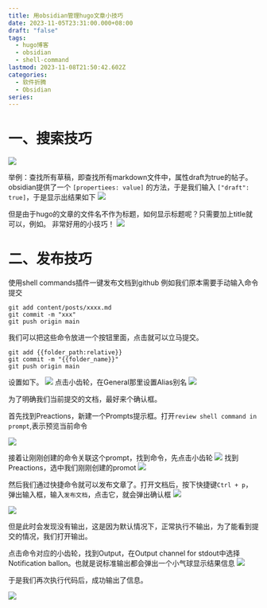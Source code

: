 ```yaml
---
title: 用obsidian管理hugo文章小技巧
date: 2023-11-05T23:31:00.000+08:00
draft: "false"
tags:
  - hugo博客
  - obsidian
  - shell-command
lastmod: 2023-11-08T21:50:42.602Z
categories:
  - 软件折腾
  - Obsidian
series:
---
```


# 一、搜索技巧
![](Pasted%20image%2020231109053716.png)

举例：查找所有草稿，即查找所有markdown文件中，属性draft为true的帖子。obsidian提供了一个 `[propertiees: value]` 的方法，于是我们输入 `["draft": true]`，于是显示出结果如下
![](Pasted%20image%2020231109053543.png)

但是由于hugo的文章的文件名不作为标题，如何显示标题呢？只需要加上title就可以，例如。
非常好用的小技巧！
![](Pasted%20image%2020231109053435.png)


# 二、发布技巧

使用shell commands插件一键发布文档到github
例如我们原本需要手动输入命令提交
```shell
git add content/posts/xxxx.md
git commit -m "xxx"
git push origin main
```
我们可以把这些命令放进一个按钮里面，点击就可以立马提交。
```shell
git add {{folder_path:relative}}
git commit -m "{{folder_name}}"
git push origin main
```

设置如下。
![](Pasted%20image%2020231109072252.png)
点击小齿轮，在General那里设置Alias别名
![](Pasted%20image%2020231109074724.png)

为了明确我们当前提交的文档，最好来个确认框。

首先找到Preactions，新建一个Prompts提示框。打开`review shell command in prompt`,表示预览当前命令

![](Pasted%20image%2020231109072425.png)

接着让刚刚创建的命令关联这个prompt，找到命令，先点击小齿轮
![](Pasted%20image%2020231109074021.png)
找到Preactions，选中我们刚刚创建的promot
![](Pasted%20image%2020231109074121.png)


然后我们通过快捷命令就可以发布文章了。打开文档后，按下快捷键`Ctrl + p`，弹出输入框，输入`发布文档`，点击它，就会弹出确认框
![](Pasted%20image%2020231109074556.png)

![](Pasted%20image%2020231109074858.png)

但是此时会发现没有输出，这是因为默认情况下，正常执行不输出，为了能看到提交的情况，我们打开输出。

点击命令对应的小齿轮，找到Output，在Output channel for stdout中选择Notification ballon。也就是说标准输出都会弹出一个小气球显示结果信息
![](Pasted%20image%2020231109075055.png)

于是我们再次执行代码后，成功输出了信息。

![](Pasted%20image%2020231109075008.png)